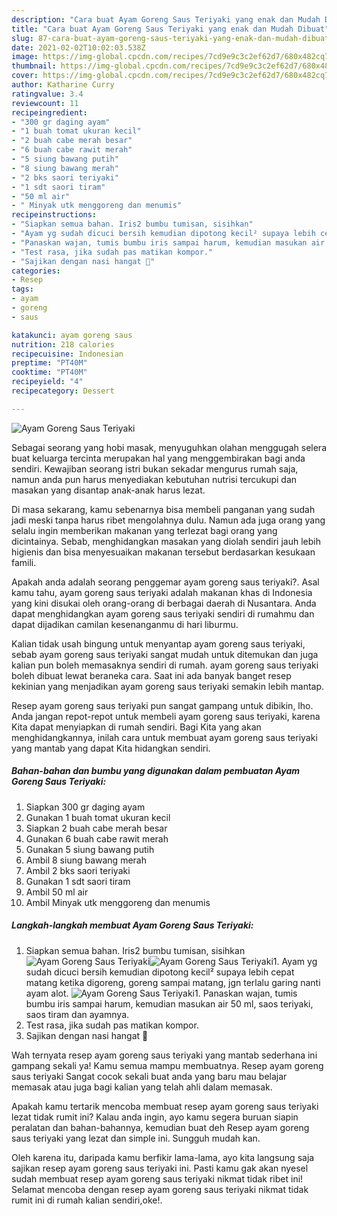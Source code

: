 ```yaml
---
description: "Cara buat Ayam Goreng Saus Teriyaki yang enak dan Mudah Dibuat"
title: "Cara buat Ayam Goreng Saus Teriyaki yang enak dan Mudah Dibuat"
slug: 87-cara-buat-ayam-goreng-saus-teriyaki-yang-enak-dan-mudah-dibuat
date: 2021-02-02T10:02:03.538Z
image: https://img-global.cpcdn.com/recipes/7cd9e9c3c2ef62d7/680x482cq70/ayam-goreng-saus-teriyaki-foto-resep-utama.jpg
thumbnail: https://img-global.cpcdn.com/recipes/7cd9e9c3c2ef62d7/680x482cq70/ayam-goreng-saus-teriyaki-foto-resep-utama.jpg
cover: https://img-global.cpcdn.com/recipes/7cd9e9c3c2ef62d7/680x482cq70/ayam-goreng-saus-teriyaki-foto-resep-utama.jpg
author: Katharine Curry
ratingvalue: 3.4
reviewcount: 11
recipeingredient:
- "300 gr daging ayam"
- "1 buah tomat ukuran kecil"
- "2 buah cabe merah besar"
- "6 buah cabe rawit merah"
- "5 siung bawang putih"
- "8 siung bawang merah"
- "2 bks saori teriyaki"
- "1 sdt saori tiram"
- "50 ml air"
- " Minyak utk menggoreng dan menumis"
recipeinstructions:
- "Siapkan semua bahan. Iris2 bumbu tumisan, sisihkan"
- "Ayam yg sudah dicuci bersih kemudian dipotong kecil² supaya lebih cepat matang ketika digoreng, goreng sampai matang, jgn terlalu garing nanti ayam alot."
- "Panaskan wajan, tumis bumbu iris sampai harum, kemudian masukan air 50 ml, saos teriyaki, saos tiram dan ayamnya."
- "Test rasa, jika sudah pas matikan kompor."
- "Sajikan dengan nasi hangat 🤗"
categories:
- Resep
tags:
- ayam
- goreng
- saus

katakunci: ayam goreng saus 
nutrition: 218 calories
recipecuisine: Indonesian
preptime: "PT40M"
cooktime: "PT40M"
recipeyield: "4"
recipecategory: Dessert

---
```



![Ayam Goreng Saus Teriyaki](https://img-global.cpcdn.com/recipes/7cd9e9c3c2ef62d7/680x482cq70/ayam-goreng-saus-teriyaki-foto-resep-utama.jpg)

Sebagai seorang yang hobi masak, menyuguhkan olahan menggugah selera buat keluarga tercinta merupakan hal yang menggembirakan bagi anda sendiri. Kewajiban seorang istri bukan sekadar mengurus rumah saja, namun anda pun harus menyediakan kebutuhan nutrisi tercukupi dan masakan yang disantap anak-anak harus lezat.

Di masa  sekarang, kamu sebenarnya bisa membeli panganan yang sudah jadi meski tanpa harus ribet mengolahnya dulu. Namun ada juga orang yang selalu ingin memberikan makanan yang terlezat bagi orang yang dicintainya. Sebab, menghidangkan masakan yang diolah sendiri jauh lebih higienis dan bisa menyesuaikan makanan tersebut berdasarkan kesukaan famili. 



Apakah anda adalah seorang penggemar ayam goreng saus teriyaki?. Asal kamu tahu, ayam goreng saus teriyaki adalah makanan khas di Indonesia yang kini disukai oleh orang-orang di berbagai daerah di Nusantara. Anda dapat menghidangkan ayam goreng saus teriyaki sendiri di rumahmu dan dapat dijadikan camilan kesenanganmu di hari liburmu.

Kalian tidak usah bingung untuk menyantap ayam goreng saus teriyaki, sebab ayam goreng saus teriyaki sangat mudah untuk ditemukan dan juga kalian pun boleh memasaknya sendiri di rumah. ayam goreng saus teriyaki boleh dibuat lewat beraneka cara. Saat ini ada banyak banget resep kekinian yang menjadikan ayam goreng saus teriyaki semakin lebih mantap.

Resep ayam goreng saus teriyaki pun sangat gampang untuk dibikin, lho. Anda jangan repot-repot untuk membeli ayam goreng saus teriyaki, karena Kita dapat menyiapkan di rumah sendiri. Bagi Kita yang akan menghidangkannya, inilah cara untuk membuat ayam goreng saus teriyaki yang mantab yang dapat Kita hidangkan sendiri.

<!--inarticleads1-->

##### Bahan-bahan dan bumbu yang digunakan dalam pembuatan Ayam Goreng Saus Teriyaki:

1. Siapkan 300 gr daging ayam
1. Gunakan 1 buah tomat ukuran kecil
1. Siapkan 2 buah cabe merah besar
1. Gunakan 6 buah cabe rawit merah
1. Gunakan 5 siung bawang putih
1. Ambil 8 siung bawang merah
1. Ambil 2 bks saori teriyaki
1. Gunakan 1 sdt saori tiram
1. Ambil 50 ml air
1. Ambil  Minyak utk menggoreng dan menumis




<!--inarticleads2-->

##### Langkah-langkah membuat Ayam Goreng Saus Teriyaki:

1. Siapkan semua bahan. Iris2 bumbu tumisan, sisihkan
<img src="https://img-global.cpcdn.com/steps/73b69aa0824a5e23/160x128cq70/ayam-goreng-saus-teriyaki-langkah-memasak-1-foto.jpg" alt="Ayam Goreng Saus Teriyaki"><img src="https://img-global.cpcdn.com/steps/8d603625fb1b04f1/160x128cq70/ayam-goreng-saus-teriyaki-langkah-memasak-1-foto.jpg" alt="Ayam Goreng Saus Teriyaki">1. Ayam yg sudah dicuci bersih kemudian dipotong kecil² supaya lebih cepat matang ketika digoreng, goreng sampai matang, jgn terlalu garing nanti ayam alot.
<img src="https://img-global.cpcdn.com/steps/31c6459939160b1f/160x128cq70/ayam-goreng-saus-teriyaki-langkah-memasak-2-foto.jpg" alt="Ayam Goreng Saus Teriyaki">1. Panaskan wajan, tumis bumbu iris sampai harum, kemudian masukan air 50 ml, saos teriyaki, saos tiram dan ayamnya.
1. Test rasa, jika sudah pas matikan kompor.
1. Sajikan dengan nasi hangat 🤗




Wah ternyata resep ayam goreng saus teriyaki yang mantab sederhana ini gampang sekali ya! Kamu semua mampu membuatnya. Resep ayam goreng saus teriyaki Sangat cocok sekali buat anda yang baru mau belajar memasak atau juga bagi kalian yang telah ahli dalam memasak.

Apakah kamu tertarik mencoba membuat resep ayam goreng saus teriyaki lezat tidak rumit ini? Kalau anda ingin, ayo kamu segera buruan siapin peralatan dan bahan-bahannya, kemudian buat deh Resep ayam goreng saus teriyaki yang lezat dan simple ini. Sungguh mudah kan. 

Oleh karena itu, daripada kamu berfikir lama-lama, ayo kita langsung saja sajikan resep ayam goreng saus teriyaki ini. Pasti kamu gak akan nyesel sudah membuat resep ayam goreng saus teriyaki nikmat tidak ribet ini! Selamat mencoba dengan resep ayam goreng saus teriyaki nikmat tidak rumit ini di rumah kalian sendiri,oke!.

